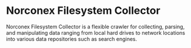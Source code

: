 Norconex Filesystem Collector
====================

Norconex Filesystem Collector is a flexible crawler for collecting, parsing, and manipulating data ranging from local hard drives to network locations into various data repositories such as search engines.
